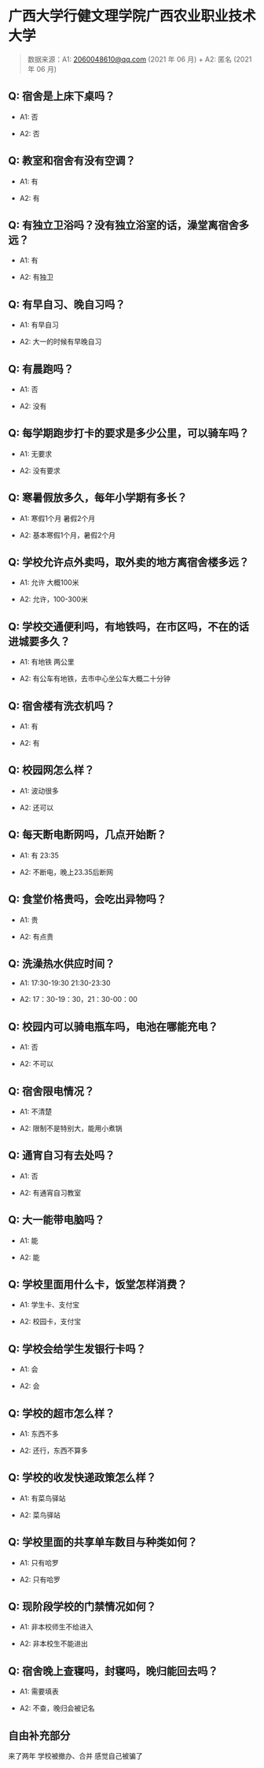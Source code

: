 # 广西大学行健文理学院广西农业职业技术大学

> 数据来源：A1: 2060048610@qq.com (2021 年 06 月) + A2: 匿名 (2021 年 06 月)

## Q: 宿舍是上床下桌吗？

- A1: 否

- A2: 否

## Q: 教室和宿舍有没有空调？

- A1: 有

- A2: 有

## Q: 有独立卫浴吗？没有独立浴室的话，澡堂离宿舍多远？

- A1: 有

- A2: 有独卫

## Q: 有早自习、晚自习吗？

- A1: 有早自习

- A2: 大一的时候有早晚自习

## Q: 有晨跑吗？

- A1: 否

- A2: 没有

## Q: 每学期跑步打卡的要求是多少公里，可以骑车吗？

- A1: 无要求

- A2: 没有要求

## Q: 寒暑假放多久，每年小学期有多长？

- A1: 寒假1个月 暑假2个月

- A2: 基本寒假1个月，暑假2个月

## Q: 学校允许点外卖吗，取外卖的地方离宿舍楼多远？

- A1: 允许 大概100米

- A2: 允许，100-300米

## Q: 学校交通便利吗，有地铁吗，在市区吗，不在的话进城要多久？

- A1: 有地铁 两公里

- A2: 有公车有地铁，去市中心坐公车大概二十分钟

## Q: 宿舍楼有洗衣机吗？

- A1: 有

- A2: 有

## Q: 校园网怎么样？

- A1: 波动很多

- A2: 还可以

## Q: 每天断电断网吗，几点开始断？

- A1: 有 23:35

- A2: 不断电，晚上23.35后断网

## Q: 食堂价格贵吗，会吃出异物吗？

- A1: 贵

- A2: 有点贵

## Q: 洗澡热水供应时间？

- A1: 17:30-19:30 21:30-23:30

- A2: 17：30-19：30，21：30-00：00

## Q: 校园内可以骑电瓶车吗，电池在哪能充电？

- A1: 否

- A2: 不可以

## Q: 宿舍限电情况？

- A1: 不清楚

- A2: 限制不是特别大，能用小煮锅

## Q: 通宵自习有去处吗？

- A1: 否

- A2: 有通宵自习教室

## Q: 大一能带电脑吗？

- A1: 能

- A2: 能

## Q: 学校里面用什么卡，饭堂怎样消费？

- A1: 学生卡、支付宝

- A2: 校园卡，支付宝

## Q: 学校会给学生发银行卡吗？

- A1: 会

- A2: 会

## Q: 学校的超市怎么样？

- A1: 东西不多

- A2: 还行，东西不算多

## Q: 学校的收发快递政策怎么样？

- A1: 有菜鸟驿站

- A2: 菜鸟驿站

## Q: 学校里面的共享单车数目与种类如何？

- A1: 只有哈罗

- A2: 只有哈罗

## Q: 现阶段学校的门禁情况如何？

- A1: 非本校师生不给进入

- A2: 非本校生不能进出

## Q: 宿舍晚上查寝吗，封寝吗，晚归能回去吗？

- A1: 需要填表

- A2: 不查，晚归会被记名

## 自由补充部分

来了两年 学校被撤办、合并 感觉自己被骗了